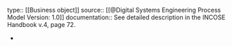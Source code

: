 type:: [[Business object]]
source:: [[@Digital Systems Engineering Process Model Version: 1.0]]
documentation:: See detailed description in the INCOSE Handbook v.4, page 72.

-